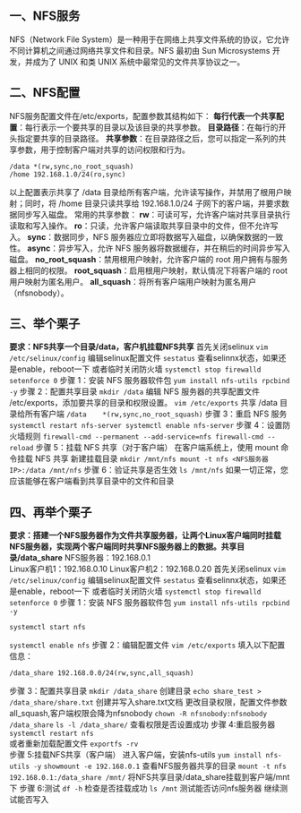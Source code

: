 ## 一、NFS服务
NFS（Network File System）是一种用于在网络上共享文件系统的协议，它允许不同计算机之间通过网络共享文件和目录。NFS 最初由 Sun Microsystems 开发，并成为了 UNIX 和类 UNIX 系统中最常见的文件共享协议之一。

## 二、NFS配置
NFS服务配置文件在/etc/exports，配置参数其结构如下：
**每行代表一个共享配置**：每行表示一个要共享的目录以及该目录的共享参数。
**目录路径**：在每行的开头指定要共享的目录路径。
**共享参数**：在目录路径之后，您可以指定一系列的共享参数，用于控制客户端对共享的访问权限和行为。
```
/data *(rw,sync,no_root_squash)
/home 192.168.1.0/24(ro,sync)
```
以上配置表示共享了 /data 目录给所有客户端，允许读写操作，并禁用了根用户映射；同时，将 /home 目录只读共享给 192.168.1.0/24 子网下的客户端，并要求数据同步写入磁盘。
常用的共享参数：
**rw**：可读可写，允许客户端对共享目录执行读取和写入操作。
**ro**：只读，允许客户端读取共享目录中的文件，但不允许写入。
**sync**：数据同步，NFS 服务器应立即将数据写入磁盘，以确保数据的一致性。
**async**：异步写入，允许 NFS 服务器将数据缓存，并在稍后的时间异步写入磁盘。
**no_root_squash**：禁用根用户映射，允许客户端的 root 用户拥有与服务器上相同的权限。
**root_squash**：启用根用户映射，默认情况下将客户端的 root 用户映射为匿名用户。
**all_squash**：将所有客户端用户映射为匿名用户（nfsnobody）。

## 三、举个栗子
**要求：NFS共享一个目录/data，客户机挂载NFS共享**
首先关闭selinux
`vim /etc/selinux/config`    编辑selinux配置文件
`sestatus`                   查看selinnx状态，如果还是enable，reboot一下
或者临时关闭防火墙
`systemctl stop firewalld
setenforce 0`
步骤 1：安装 NFS 服务器软件包
`yum install nfs-utils rpcbind -y`
步骤 2：配置共享目录
`mkdir /data`
编辑 NFS 服务器的共享配置文件 /etc/exports，添加要共享的目录和权限设置。
`vim /etc/exports`
共享 /data 目录给所有客户端
`/data    *(rw,sync,no_root_squash)`
步骤 3：重启 NFS 服务
`systemctl restart nfs-server
systemctl enable nfs-server`
步骤 4：设置防火墙规则
`firewall-cmd --permanent --add-service=nfs
firewall-cmd --reload`
步骤 5：挂载 NFS 共享（对于客户端）
在客户端系统上，使用 mount 命令挂载 NFS 共享
新建挂载目录
`mkdir /mnt/nfs
mount -t nfs <NFS服务器IP>:/data /mnt/nfs`
步骤 6：验证共享是否生效
`ls /mnt/nfs`
如果一切正常，您应该能够在客户端看到共享目录中的文件和目录

## 四、再举个栗子
**要求：搭建一个NFS服务器作为文件共享服务器，让两个Linux客户端同时挂载NFS服务器，实现两个客户端同时共享NFS服务器上的数据。共享目录/data_share**
NFS服务器：192.168.0.1   
Linux客户机1：192.168.0.10
Linux客户机2：192.168.0.20
首先关闭selinux
`vim /etc/selinux/config`    编辑selinux配置文件
`sestatus`                   查看selinnx状态，如果还是enable，reboot一下
或者临时关闭防火墙
`systemctl stop firewalld
setenforce 0`
步骤 1：安装 NFS 服务器软件包 
`yum install nfs-utils rpcbind -y`

`systemctl start nfs`

`systemctl enable nfs`
步骤 2：编辑配置文件
`vim /etc/exports`
填入以下配置信息：
```
/data_share 192.168.0.0/24(rw,sync,all_squash)
```
步骤 3：配置共享目录
`mkdir /data_share`    创建目录
`echo share_test > /data_share/share.txt`  创建并写入share.txt文档
更改目录权限，配置文件参数all_squash,客户端权限会降为nfsnobody
`chown -R nfsnobody:nfsnobody /data_share` 
`ls -l /data_share/`   查看权限是否设置成功
步骤 4:重启服务器
`systemctl restart nfs`  
或者重新加载配置文件
`exportfs -rv`  
步骤 5:挂载NFS共享（客户端）
进入客户端，安装nfs-utils
`yum install nfs-utils -y` 
`showmount -e 192.168.0.1`    查看NFS服务器共享的目录
`mount -t nfs 192.168.0.1:/data_share /mnt/`  将NFS共享目录/data_share挂载到客户端/mnt下
步骤 6:测试
`df -h`    检查是否挂载成功
`ls /mnt`  测试能否访问nfs服务器
继续测试能否写入